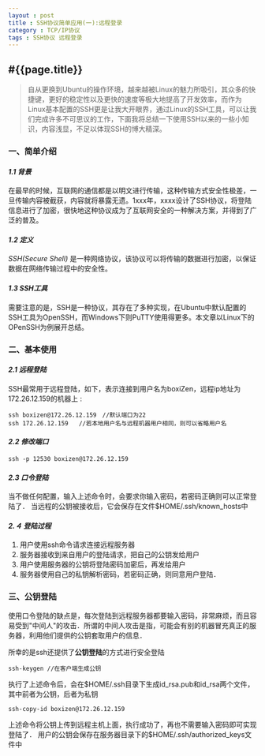 ```yaml
---
layout : post
title : SSH协议简单应用(一):远程登录
category : TCP/IP协议
tags : SSH协议 远程登录
---
```


#**{{page.title}}**
---
> 自从更换到Ubuntu的操作环境，越来越被Linux的魅力所吸引，其众多的快捷键，更好的稳定性以及更快的速度等极大地提高了开发效率，而作为Linux基本配置的SSH更是让我大开眼界，通过Linux的SSH工具，可以让我们完成许多不可思议的工作，下面我将总结一下使用SSH以来的一些小知识，内容浅显，不足以体现SSH的博大精深。

### **一、简单介绍**
#### *1.1 背景*
在最早的时候，互联网的通信都是以明文进行传输，这种传输方式安全性极差，一旦传输内容被截获，内容就将暴露无遗。1xxx年，xxxx设计了SSH协议，将登陆信息进行了加密，很快地这种协议成为了互联网安全的一种解决方案，并得到了广泛的普及。
#### *1.2 定义*
*SSH(Secure Shell)* 是一种网络协议，该协议可以将传输的数据进行加密，以保证数据在网络传输过程中的安全性。      
#### *1.3 SSH工具*
需要注意的是，SSH是一种协议，其存在了多种实现，在Ubuntu中默认配置的SSH工具为OpenSSH，而Windows下则PuTTY使用得更多。本文章以Linux下的OPenSSH为例展开总结。

### **二、基本使用**
#### *2.1 远程登陆*
SSH最常用于远程登陆，如下，表示连接到用户名为boxiZen，远程ip地址为172.26.12.159的机器上 :

    ssh boxizen@172.26.12.159　//默认端口为22
    ssh 172.26.12.159   //若本地用户名与远程机器用户相同，则可以省略用户名          

#### *2.2 修改端口*
    ssh -p 12530 boxizen@172.26.12.159

#### *2.3 口令登陆*
当不做任何配置，输入上述命令时，会要求你输入密码，若密码正确则可以正常登陆了．
当远程的公钥被接收后，它会保存在文件$HOME/.ssh/known_hosts中

#### *2.４ 登陆过程*
1. 用户使用ssh命令请求连接远程服务器
2. 服务器接收到来自用户的登陆请求，把自己的公钥发给用户
3. 用户使用服务器的公钥将登陆密码加密后，再发给用户
4. 服务器使用自己的私钥解析密码，若密码正确，则同意用户登陆．

### **三、公钥登陆**
使用口令登陆的缺点是，每次登陆到远程服务器都要输入密码，非常麻烦，而且容易受到"中间人"的攻击．所谓的中间人攻击是指，可能会有别的机器冒充真正的服务器，利用他们提供的公钥套取用户的信息．

所幸的是ssh还提供了**公钥登陆**的方式进行安全登陆

    ssh-keygen //在客户端生成公钥       

执行了上述命令后，会在$HOME/.ssh目录下生成id_rsa.pub和id_rsa两个文件，其中前者为公钥，后者为私钥

    ssh-copy-id boxizen@172.26.12.159

上述命令将公钥上传到远程主机上面，执行成功了，再也不需要输入密码即可实现登陆了．
用户的公钥会保存在服务器目录下的$HOME/.ssh/authorized_keys文件中
